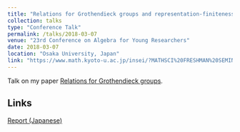 ```yaml
---
title: "Relations for Grothendieck groups and representation-finiteness"
collection: talks
type: "Conference Talk"
permalink: /talks/2018-03-07
venue: "23rd Conference on Algebra for Young Researchers"
date: 2018-03-07
location: "Osaka University, Japan"
link: "https://www.math.kyoto-u.ac.jp/insei/?MATHSCI%20FRESHMAN%20SEMINAR%202018"
---
```


Talk on my paper [Relations for Grothendieck groups](/paper/relations).

## Links
[Report (Japanese)](\files\wakate2018.pdf)
